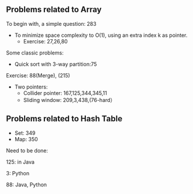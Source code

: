 ## Problems related to Array

To begin with, a simple question: 283

+ To minimize space complexity to O(1), using an extra index k as pointer.
	+ Exercise: 27,26,80

Some classic problems:

+ Quick sort with 3-way partition:75

Exercise: 88(Merge), (215)

+ Two pointers:
	+ Collider pointer: 167,125,344,345,11
	+ Sliding window: 209,3,438,(76-hard）

## Problems related to Hash Table

+ Set: 349
+ Map: 350


Need to be done:

125: in Java

3: Python

88: Java, Python
